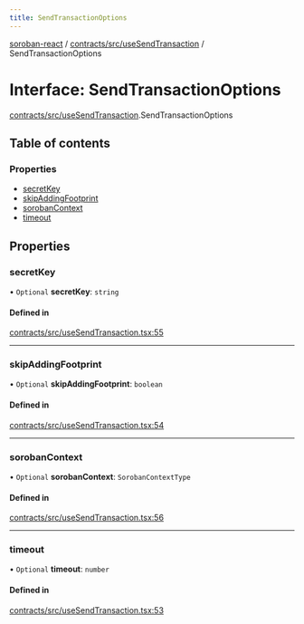 ```yaml
---
title: SendTransactionOptions
---
```

[soroban-react](../README.md) / [contracts/src/useSendTransaction](../modules/contracts_src_useSendTransaction.md) / SendTransactionOptions

# Interface: SendTransactionOptions

[contracts/src/useSendTransaction](../modules/contracts_src_useSendTransaction.md).SendTransactionOptions

## Table of contents

### Properties

- [secretKey](contracts_src_useSendTransaction.SendTransactionOptions.md#secretkey)
- [skipAddingFootprint](contracts_src_useSendTransaction.SendTransactionOptions.md#skipaddingfootprint)
- [sorobanContext](contracts_src_useSendTransaction.SendTransactionOptions.md#sorobancontext)
- [timeout](contracts_src_useSendTransaction.SendTransactionOptions.md#timeout)

## Properties

### secretKey

• `Optional` **secretKey**: `string`

#### Defined in

[contracts/src/useSendTransaction.tsx:55](https://github.com/esteblock/soroban-react/blob/041a6c6/packages/contracts/src/useSendTransaction.tsx#L55)

___

### skipAddingFootprint

• `Optional` **skipAddingFootprint**: `boolean`

#### Defined in

[contracts/src/useSendTransaction.tsx:54](https://github.com/esteblock/soroban-react/blob/041a6c6/packages/contracts/src/useSendTransaction.tsx#L54)

___

### sorobanContext

• `Optional` **sorobanContext**: `SorobanContextType`

#### Defined in

[contracts/src/useSendTransaction.tsx:56](https://github.com/esteblock/soroban-react/blob/041a6c6/packages/contracts/src/useSendTransaction.tsx#L56)

___

### timeout

• `Optional` **timeout**: `number`

#### Defined in

[contracts/src/useSendTransaction.tsx:53](https://github.com/esteblock/soroban-react/blob/041a6c6/packages/contracts/src/useSendTransaction.tsx#L53)
